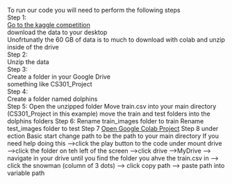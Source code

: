 To run our code you will need to perform the following steps  
Step 1:   
  [Go to the kaggle competition](https://www.kaggle.com/competitions/happy-whale-and-dolphin/data)  
  download the data to your desktop  
  Unofrtunatly the 60 GB of data is to much to download with colab and unzip inside of the drive  
Step 2:   
  Unzip the data   
Step 3:   
  Create a folder in your Google Drive   
  something like CS301_Project  
Step 4:  
  Create a folder named dolphins  
Step 5: 
  Open the unzipped folder
  Move train.csv into your main directory (CS301_Project in this example)
  move the train and test folders into the dolphins folders
Step 6:
  Rename train_images folder to train
  Rename test_images folder to test
Step 7
    [Open Google Colab Project](https://colab.research.google.com/drive/1l85AEJSuupMJhqmNdX5zIeQ8aFhcad5e?authuser=2#scrollTo=wi815Pl96Tzz)
Step 8
  under ection Basic start change path to be the path to your main directory
  If you need help doing this 
  -->click the play button to the code under mount drive
  -->click the folder on teh left of the screen
  -->click drive
  -->MyDrive
  --> navigate in your drive until you find the folder you ahve the train.csv in
  --> click the snowman (column of 3 dots)
  --> click copy path
  --> paste path into variable path
